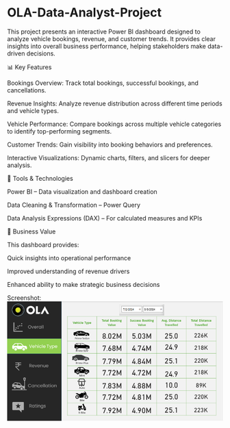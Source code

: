 # OLA-Data-Analyst-Project


This project presents an interactive Power BI dashboard designed to analyze vehicle bookings, revenue, and customer trends. It provides clear insights into overall business performance, helping stakeholders make data-driven decisions.

📊 Key Features

Bookings Overview: Track total bookings, successful bookings, and cancellations.

Revenue Insights: Analyze revenue distribution across different time periods and vehicle types.

Vehicle Performance: Compare bookings across multiple vehicle categories to identify top-performing segments.

Customer Trends: Gain visibility into booking behaviors and preferences.

Interactive Visualizations: Dynamic charts, filters, and slicers for deeper analysis.

🚀 Tools & Technologies

Power BI – Data visualization and dashboard creation

Data Cleaning & Transformation – Power Query

Data Analysis Expressions (DAX) – For calculated measures and KPIs

🎯 Business Value

This dashboard provides:

Quick insights into operational performance

Improved understanding of revenue drivers

Enhanced ability to make strategic business decisions


Screenshot:
![Vehicle Type](https://github.com/harmanpreet07/OLA-data-analyst-project/blob/main/Vehicle%20type.png)

